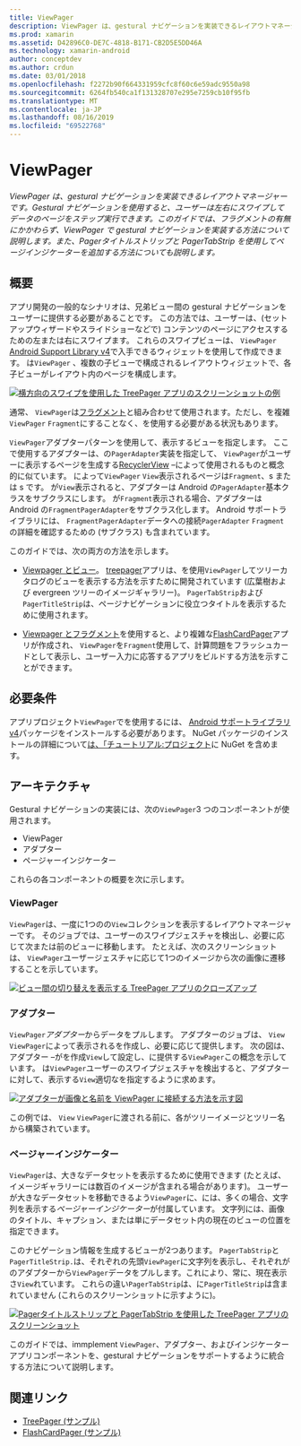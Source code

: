 ```yaml
---
title: ViewPager
description: ViewPager は、gestural ナビゲーションを実装できるレイアウトマネージャーです。 Gestural ナビゲーションを使用すると、ユーザーは左右にスワイプしてデータのページをステップ実行できます。 このガイドでは、フラグメントの有無にかかわらず、ViewPager で gestural ナビゲーションを実装する方法について説明します。 また、Pagerタイトルストリップと PagerTabStrip を使用してページインジケーターを追加する方法についても説明します。
ms.prod: xamarin
ms.assetid: D42896C0-DE7C-4818-B171-CB2D5E5DD46A
ms.technology: xamarin-android
author: conceptdev
ms.author: crdun
ms.date: 03/01/2018
ms.openlocfilehash: f2272b90f664331959cfc8f60c6e59adc9550a98
ms.sourcegitcommit: 6264fb540ca1f131328707e295e7259cb10f95fb
ms.translationtype: MT
ms.contentlocale: ja-JP
ms.lasthandoff: 08/16/2019
ms.locfileid: "69522768"
---
```

# <a name="viewpager"></a>ViewPager

_ViewPager は、gestural ナビゲーションを実装できるレイアウトマネージャーです。Gestural ナビゲーションを使用すると、ユーザーは左右にスワイプしてデータのページをステップ実行できます。このガイドでは、フラグメントの有無にかかわらず、ViewPager で gestural ナビゲーションを実装する方法について説明します。また、Pagerタイトルストリップと PagerTabStrip を使用してページインジケーターを追加する方法についても説明します。_

 
## <a name="overview"></a>概要

アプリ開発の一般的なシナリオは、兄弟ビュー間の gestural ナビゲーションをユーザーに提供する必要があることです。 この方法では、ユーザーは、(セットアップウィザードやスライドショーなどで) コンテンツのページにアクセスするための左または右にスワイプます。 これらのスワイプビューは、 `ViewPager` [Android Support Library v4](https://www.nuget.org/packages/Xamarin.Android.Support.v4/)で入手できるウィジェットを使用して作成できます。 は`ViewPager` 、複数の子ビューで構成されるレイアウトウィジェットで、各子ビューがレイアウト内のページを構成します。 

[![横方向のスワイプを使用した TreePager アプリのスクリーンショットの例](images/01-intro-sml.png)](images/01-intro.png#lightbox)

通常、 `ViewPager`は[フラグメント](~/android/platform/fragments/index.md)と組み合わせて使用されます。ただし、を複雑`ViewPager` `Fragment`にすることなく、を使用する必要がある状況もあります。

`ViewPager`アダプターパターンを使用して、表示するビューを指定します。 ここで使用するアダプターは、の`PagerAdapter`実装を指定して、 `ViewPager`がユーザーに表示するページを生成する[RecyclerView](~/android/user-interface/layouts/recycler-view/index.md) &ndash;によって使用されるものと概念的に似ています。 によって`ViewPager` `View`表示されるページは`Fragment`、s または s です。 が`View`表示されると、アダプターは Android の`PagerAdapter`基本クラスをサブクラスにします。 が`Fragment`表示される場合、アダプターは Android の`FragmentPagerAdapter`をサブクラス化します。 Android サポートライブラリには、 `FragmentPagerAdapter`データへの接続`PagerAdapter` `Fragment`の詳細を確認するための (サブクラス) も含まれています。 

このガイドでは、次の両方の方法を示します。 

- [Viewpager とビュー](~/android/user-interface/controls/view-pager/viewpager-and-views.md)。 [treepager](https://docs.microsoft.com/samples/xamarin/monodroid-samples/userinterface-treepager)アプリは、を使用`ViewPager`してツリーカタログのビューを表示する方法を示すために開発されています (広葉樹および evergreen ツリーのイメージギャラリー)。 
    `PagerTabStrip`および`PagerTitleStrip`は、ページナビゲーションに役立つタイトルを表示するために使用されます。

- [Viewpager とフラグメント](~/android/user-interface/controls/view-pager/viewpager-and-fragments.md)を使用すると、より複雑な[FlashCardPager](https://docs.microsoft.com/samples/xamarin/monodroid-samples/userinterface-treepager)アプリが作成され、 `ViewPager`を`Fragment`使用して、計算問題をフラッシュカードとして表示し、ユーザー入力に応答するアプリをビルドする方法を示すことができます。 


## <a name="requirements"></a>必要条件

アプリプロジェクト`ViewPager`でを使用するには、 [Android サポートライブラリ v4](https://www.nuget.org/packages/Xamarin.Android.Support.v4/)パッケージをインストールする必要があります。 NuGet パッケージのインストールの詳細について[は、「チュートリアル:プロジェクト](https://docs.microsoft.com/visualstudio/mac/nuget-walkthrough)に NuGet を含めます。 

 
## <a name="architecture"></a>アーキテクチャ

Gestural ナビゲーションの実装には、次の`ViewPager`3 つのコンポーネントが使用されます。

- ViewPager
- アダプター
- ページャーインジケーター

これらの各コンポーネントの概要を次に示します。



### <a name="viewpager"></a>ViewPager

`ViewPager`は、一度に1つのの`View`コレクションを表示するレイアウトマネージャーです。 そのジョブでは、ユーザーのスワイプジェスチャを検出し、必要に応じて次または前のビューに移動します。 たとえば、次のスクリーンショットは、 `ViewPager`ユーザージェスチャに応じて1つのイメージから次の画像に遷移することを示しています。 

[![ビュー間の切り替えを表示する TreePager アプリのクローズアップ](images/02-transition-sml.png)](images/02-transition.png#lightbox)


### <a name="adapter"></a>アダプター

`ViewPager`*アダプター*からデータをプルします。 アダプターのジョブは、 `View` `ViewPager`によって表示されるを作成し、必要に応じて提供します。 次の図は、アダプター &ndash;がを作成`View`して設定し、に提供する`ViewPager`この概念を示しています。 は`ViewPager`ユーザーのスワイプジェスチャを検出すると、アダプターに対して、表示する`View`適切なを指定するように求めます。 

[![アダプターが画像と名前を ViewPager に接続する方法を示す図](images/03-adapter-sml.png)](images/03-adapter.png#lightbox)

この例では、 `View` `ViewPager`に渡される前に、各がツリーイメージとツリー名から構築されています。 



### <a name="pager-indicator"></a>ページャーインジケーター

`ViewPager`は、大きなデータセットを表示するために使用できます (たとえば、イメージギャラリーには数百のイメージが含まれる場合があります)。 ユーザーが大きなデータセットを移動できるよう`ViewPager`に、には、多くの場合、文字列を表示する*ページャーインジケーター*が付属しています。 文字列には、画像のタイトル、キャプション、または単にデータセット内の現在のビューの位置を指定できます。 

このナビゲーション情報を生成するビューが2つあります。 `PagerTabStrip`と`PagerTitleStrip.`は、それぞれの先頭`ViewPager`に文字列を表示し、それぞれがのアダプターから`ViewPager`データをプルします。これにより、常に、現在表示さ`View`れています。 これらの違い`PagerTabStrip`は、に`PagerTitleStrip`は含まれていません (これらのスクリーンショットに示すように)。 

[![Pagerタイトルストリップと PagerTabStrip を使用した TreePager アプリのスクリーンショット](images/04-comparison-sml.png)](images/04-comparison.png#lightbox)

このガイドでは、immplement `ViewPager`、アダプター、およびインジケーターアプリコンポーネントを、gestural ナビゲーションをサポートするように統合する方法について説明します。 



## <a name="related-links"></a>関連リンク

- [TreePager (サンプル)](https://docs.microsoft.com/samples/xamarin/monodroid-samples/userinterface-treepager)
- [FlashCardPager (サンプル)](https://docs.microsoft.com/samples/xamarin/monodroid-samples/userinterface-flashcardpager)
